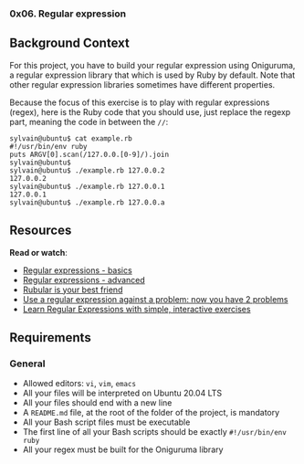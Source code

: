 ### 0x06. Regular expression

Background Context
------------------

For this project, you have to build your regular expression using Oniguruma, a regular expression library that which is used by Ruby by default. Note that other regular expression libraries sometimes have different properties.

Because the focus of this exercise is to play with regular expressions (regex), here is the Ruby code that you should use, just replace the regexp part, meaning the code in between the `//`:

    sylvain@ubuntu$ cat example.rb
    #!/usr/bin/env ruby
    puts ARGV[0].scan(/127.0.0.[0-9]/).join
    sylvain@ubuntu$
    sylvain@ubuntu$ ./example.rb 127.0.0.2
    127.0.0.2
    sylvain@ubuntu$ ./example.rb 127.0.0.1
    127.0.0.1
    sylvain@ubuntu$ ./example.rb 127.0.0.a
    

Resources
---------

**Read or watch**:

*   [Regular expressions - basics](/rltoken/6VeaVMaugIxcFAwA27TBdQ "Regular expressions - basics")
*   [Regular expressions - advanced](/rltoken/rntjh3-3S86zt0Qy28L10w "Regular expressions - advanced")
*   [Rubular is your best friend](/rltoken/RGkVuw1lZ_hoCCbLsiOAhg "Rubular is your best friend")
*   [Use a regular expression against a problem: now you have 2 problems](/rltoken/Vwm8lpMUGa4x_FBtlyUQ8g "Use a regular expression against a problem: now you have 2 problems")
*   [Learn Regular Expressions with simple, interactive exercises](/rltoken/XsQ6rzS1uy-E6bnswUqIKg "Learn Regular Expressions with simple, interactive exercises")

Requirements
------------

### General

*   Allowed editors: `vi`, `vim`, `emacs`
*   All your files will be interpreted on Ubuntu 20.04 LTS
*   All your files should end with a new line
*   A `README.md` file, at the root of the folder of the project, is mandatory
*   All your Bash script files must be executable
*   The first line of all your Bash scripts should be exactly `#!/usr/bin/env ruby`
*   All your regex must be built for the Oniguruma library
